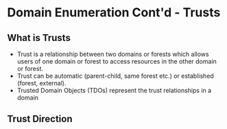 # **Domain Enumeration Cont'd - Trusts**

## **What is Trusts**

- Trust is a relationship between two domains or forests which allows users of one domain or forest to access resources in the other domain or forest.
- Trust can be automatic (parent-child, same forest etc.) or established (forest, external).
- Trusted Domain Objects (TDOs) represent the trust relationships in a domain

## **Trust Direction**


